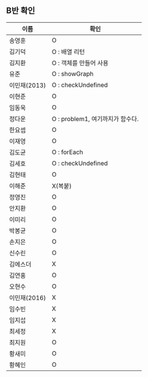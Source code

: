## B반 확인
이름 | 확인
--- | ---
송영훈	| O
김기덕	| O : 배열 리턴 
김지환	| O : 객체를 만들어 사용
유준 		| O : showGraph
이민재(2013)	| O : checkUndefined
이현준	| O 
임동욱	| O
정다운	| O : problem1, 여기까지가 함수다.
한요셉	| O
이재영	| O
김도균	| O : forEach
김세호	| O : checkUndefined 
김현태	| O
이해준	| X(복붙)
정영진	| O
안지환	| O
이미리	| O | 함수 안에서 if 
박봉균	| O
손지은	| O | problem1
신수린	| O | problem1
김에스더 | X
김연홍	| O
오현수	| O
이민재(2016)	| X
임수빈	| X 
임지섭	| X 
최세정	| X 
최지원	| O | 함수 안에서 if
황새미	| O 
황혜인	| O
